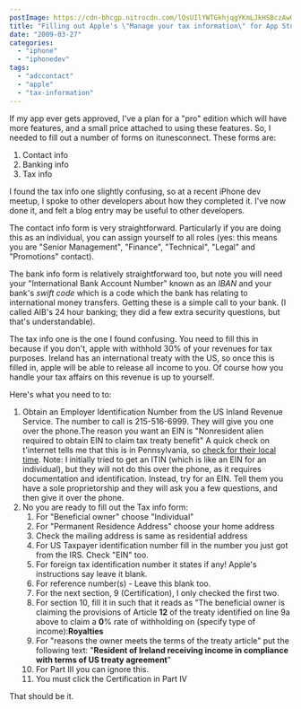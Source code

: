 ```yaml
---
postImage: https://cdn-bhcgp.nitrocdn.com/lQsUIlYWTGkhjqgYKmLJkHSBczAwGDPM/assets/static/optimized/rev-f8d7f54/wp-content/uploads/2019/04/tapadoo_background_linkedin.png.webp
title: "Filling out Apple's \"Manage your tax information\" for App Store - Ireland"
date: "2009-03-27"
categories: 
  - "iphone"
  - "iphonedev"
tags: 
  - "adccontact"
  - "apple"
  - "tax-information"
---
```


If my app ever gets approved, I've a plan for a "pro" edition which will have more features, and a small price attached to using these features. So, I needed to fill out a number of forms on itunesconnect. These forms are:

1. Contact info
2. Banking info
3. Tax info

I found the tax info one slightly confusing, so at a recent iPhone dev meetup, I spoke to other developers about how they completed it. I've now done it, and felt a blog entry may be useful to other developers.

The contact info form is very straightforward. Particularly if you are doing this as an individual, you can assign yourself to all roles (yes: this means you are "Senior Management", "Finance", "Technical", "Legal" and "Promotions" contact).

The bank info form is relatively straightforward too, but note you will need your "International Bank Account Number" known as an _IBAN_ and your bank's _swift code_ which is a code which the bank has relating to international money transfers. Getting these is a simple call to your bank. (I called AIB's 24 hour banking; they did a few extra security questions, but that's understandable).

The tax info one is the one I found confusing. You need to fill this in because if you don't, apple with withhold 30% of your revenues for tax purposes. Ireland has an international treaty with the US, so once this is filled in, apple will be able to release all income to you. Of course how you handle your tax affairs on this revenue is up to yourself.

Here's what you need to to:

1. Obtain an Employer Identification Number from the US Inland Revenue Service. The number to call is 215-516-6999. They will give you one over the phone.The reason you want an EIN is "Nonresident alien required to obtain EIN to claim tax treaty benefit" A quick check on t'internet tells me that this is in Pennsylvania, so [check for their local time](http://www.phone-area-code.info/index.php?search=215). Note: I initially tried to get an ITIN (which is like an EIN for an individual), but they will not do this over the phone, as it requires documentation and identification. Instead, try for an EIN. Tell them you have a sole proprietorship and they will ask you a few questions, and then give it over the phone.
2. No you are ready to fill out the Tax info form:
    1. For "Beneficial owner" choose "Individual"
    2. For "Permanent Residence Address" choose your home address
    3. Check the mailing address is same as residential address
    4. For US Taxpayer identification number fill in the number you just got from the IRS. Check "EIN" too.
    5. For foreign tax identification number it states if any! Apple's instructions say leave it blank.
    6. For reference number(s) - Leave this blank too.
    7. For the next section, 9 (Certification), I only checked the first two.
    8. For section 10, fill it in such that it reads as "The beneficial owner is claiming the provisions of Article **12** of the treaty identified on line 9a above to claim a **0**% rate of withholding on (specify type of income):**Royalties**
    9. For "reasons the owner meets the terms of the treaty article" put the following text: "**Resident of Ireland receiving income in compliance with terms of US treaty agreement**"
    10. For Part III you can ignore this.
    11. You must click the Certification in Part IV

That should be it.
